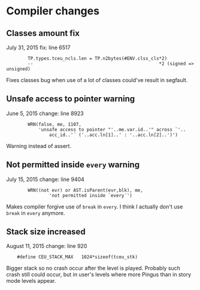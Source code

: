 # Compiler changes

## Classes amount fix

July 31, 2015 fix: line 6517
```
        TP.types.tceu_ncls.len = TP.n2bytes(#ENV.clss_cls*2)
        --                                               *2 (signed => unsigned)
```

Fixes classes bug when use of a lot of classes could've result in segfault.

## Unsafe access to pointer warning

June 5, 2015 change: line 8923
```
        WRN(false, me, 1107,
            'unsafe access to pointer "'..me.var.id..'" across `'..
                acc_id..'´ ('..acc.ln[1]..' : '..acc.ln[2]..')')
```

Warning instead of assert.

## Not permitted inside `every` warning

July 15, 2015 change: line 9404
```
        WRN((not evr) or AST.isParent(evr,blk), me,
                'not permitted inside `every´')
```

Makes compiler forgive use of `break` in `every`. I think I actually don't use `break` in `every` anymore.

## Stack size increased

August 11, 2015 change: line 920
```
    #define CEU_STACK_MAX   1024*sizeof(tceu_stk)
```

Bigger stack so no crash occur after the level is played. Probably such crash still could occur, but in user's levels where more Pingus than in story mode levels appear.